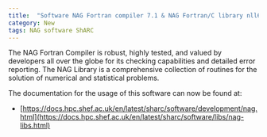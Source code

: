 ```yaml
---
title:  "Software NAG Fortran compiler 7.1 & NAG Fortran/C library nll6i273bl"
category: New
tags: NAG software ShARC
---
```


The NAG Fortran Compiler is robust, highly tested, and valued by developers all over the globe for its checking capabilities and detailed error reporting. The NAG Library is a comprehensive collection of routines for the solution of numerical and statistical problems.

The documentation for the usage of this software can now be found at:

* [https://docs.hpc.shef.ac.uk/en/latest/sharc/software/development/nag.html](https://docs.hpc.shef.ac.uk/en/latest/sharc/software/libs/nag-libs.html)